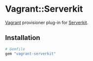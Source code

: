 # Vagrant::Serverkit
[Vagrant](https://github.com/mitchellh/vagrant) provisioner plug-in for [Serverkit](https://github.com/r7kamura/serverkit).

## Installation
```rb
# Gemfile
gem "vagrant-serverkit"
```
